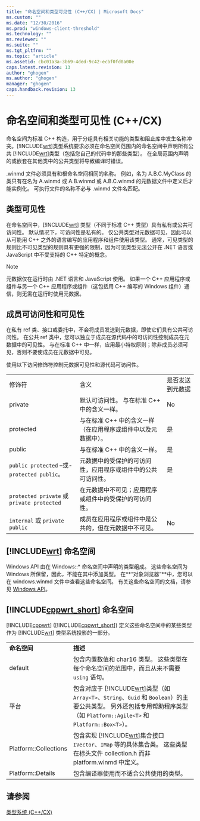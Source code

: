 ```yaml
---
title: "命名空间和类型可见性 (C++/CX) | Microsoft Docs"
ms.custom: ""
ms.date: "12/30/2016"
ms.prod: "windows-client-threshold"
ms.technology: ""
ms.reviewer: ""
ms.suite: ""
ms.tgt_pltfrm: ""
ms.topic: "article"
ms.assetid: cbc01a3a-3b69-4ded-9c42-ecbf0fd0a00e
caps.latest.revision: 13
author: "ghogen"
ms.author: "ghogen"
manager: "ghogen"
caps.handback.revision: 13
---
```

# 命名空间和类型可见性 (C++/CX)
命名空间为标准 C\+\+ 构造，用于分组具有相关功能的类型和阻止库中发生名称冲突。[!INCLUDE[wrt](../cppcx/includes/wrt-md.md)]类型系统要求必须在命名空间范围内的命名空间中声明所有公共 [!INCLUDE[wrt](../cppcx/includes/wrt-md.md)]类型（包括您自己的代码中的那些类型）。 在全局范围内声明的或嵌套在其他类中的公共类型将导致编译时错误。  
  
 .winmd 文件必须具有和根命名空间相同的名称。 例如，名为 A.B.C.MyClass 的类只有在名为 A.winmd 或 A.B.winmd 或 A.B.C.winmd 的元数据文件中定义后才能实例化。 可执行文件的名称不必与 .winmd 文件名匹配。  
  
## 类型可见性  
 在命名空间中，[!INCLUDE[wrt](../cppcx/includes/wrt-md.md)] 类型（不同于标准 C\+\+ 类型）具有私有或公共可访问性。 默认情况下，可访问性是私有的。 仅公共类型对元数据可见，因此可以从可能用 C\+\+ 之外的语言编写的应用程序和组件使用该类型。 通常，可见类型的规则比不可见类型的规则具有更强的限制，因为可见类型无法公开在 .NET 语言或 JavaScript 中不受支持的 C\+\+ 特定的概念。  
  
> [!NOTE]
>  元数据仅在运行时由 .NET 语言和 JavaScript 使用。 如果一个 C\+\+ 应用程序或组件与另一个 C\+\+ 应用程序或组件（这包括用 C\+\+ 编写的 Windows 组件）通信，则无需在运行时使用元数据。  
  
## 成员可访问性和可见性  
 在私有 ref 类、接口或委托中，不会将成员发送到元数据，即使它们具有公共可访问性。 在公共 ref 类中，您可以独立于成员在源代码中的可访问性控制成员在元数据中的可见性。 与在标准 C\+\+ 中一样，应用最小特权原则；除非成员必须可见，否则不要使成员在元数据中可见。  
  
 使用以下访问修饰符控制元数据可见性和源代码可访问性。  
  
||||  
|-|-|-|  
|修饰符|含义|是否发送到元数据|  
|private|默认可访问性。 与在标准 C\+\+ 中的含义一样。|No|  
|protected|与在标准 C\+\+ 中的含义一样（在应用程序或组件中以及元数据中）。|是|  
|public|与在标准 C\+\+ 中的含义一样。|是|  
|`public protected` –或\- `protected public`。|元数据中的受保护的可访问性，应用程序或组件中的公共可访问性。|是|  
|`protected private` 或 `private protected`|在元数据中不可见；应用程序或组件中的受保护的可访问性。||  
|`internal` 或 `private public`|成员在应用程序或组件中是公共的，但在元数据中不可见。|No|  
  
## [!INCLUDE[wrt](../cppcx/includes/wrt-md.md)] 命名空间  
 Windows API 由在 Windows::\* 命名空间中声明的类型组成。 这些命名空间为 Windows 所保留，因此，不能在其中添加类型。 在**“对象浏览器”**中，您可以在 windows.winmd 文件中查看这些命名空间。 有关这些命名空间的文档，请参见 [Windows API](http://msdn.microsoft.com/library/windows/apps/br211377)。  
  
## [!INCLUDE[cppwrt_short](../cppcx/includes/cppwrt-short-md.md)] 命名空间  
 [!INCLUDE[cppwrt](../cppcx/includes/cppwrt-md.md)] \([!INCLUDE[cppwrt_short](../cppcx/includes/cppwrt-short-md.md)]\) 定义这些命名空间中的某些类型作为 [!INCLUDE[wrt](../cppcx/includes/wrt-md.md)] 类型系统投影的一部分。  
  
|||  
|-|-|  
|**命名空间**|**描述**|  
|default|包含内置数值和 char16 类型。 这些类型在每个命名空间的范围中，而且从来不需要 `using` 语句。|  
|平台|包含对应于 [!INCLUDE[wrt](../cppcx/includes/wrt-md.md)]类型（如 `Array<T>`、`String`、`Guid` 和 `Boolean`）的主要公共类型。 另外还包括专用帮助程序类型（如 `Platform::Agile<T>` 和 `Platform::Box<T>`）。|  
|Platform::Collections|包含实现 [!INCLUDE[wrt](../cppcx/includes/wrt-md.md)]集合接口 `IVector`、`IMap` 等的具体集合类。 这些类型在标头文件 collection.h 而非 platform.winmd 中定义。|  
|Platform::Details|包含编译器使用而不适合公共使用的类型。|  
  
## 请参阅  
 [类型系统 \(C\+\+\/CX\)](../cppcx/type-system-c-cx.md)